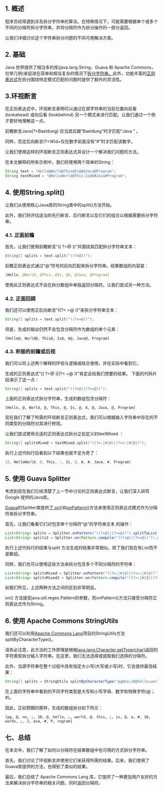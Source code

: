 ## 1. 概述

程序员经常遇到涉及拆分字符串的算法。在特殊情况下，可能需要根据单个或多个不同的分隔符拆分字符串，并将分隔符作为拆分操作的一部分返回。

让我们详细讨论这个字符串拆分问题的不同可用解决方案。

## 2. 基础

Java 世界提供了相当多的库(java.lang.String、Guava 和 Apache Commons，仅举几例)来促进在简单和相当复杂的情况下[拆分字符串。](https://www.baeldung.com/java-split-string)此外，功能丰富的[正则表达式](https://www.baeldung.com/regular-expressions-java)在拆分围绕特定模式匹配的问题时提供了额外的灵活性。

## 3.环视断言

在正则表达式中，环视断言表明可以通过在源字符串的当前位置向前看 (lookahead) 或向后看 (lookbehind) 另一个模式来进行匹配。让我们通过一个例子更好地理解这一点。

前瞻断言Java(?=Baeldung) 仅当其后跟“Baeldung”时才匹配“Java ” 。

同样，否定后向断言(?<!#)d+仅在数字前面没有“#”时才匹配该数字。

让我们使用这样的环视断言正则表达式并设计一个解决我们问题的方法。

在本文解释的所有示例中，我们将使用两个简单的String：

```java
String text = "Hello@World@This@Is@A@Java@Program";
String textMixed = "@HelloWorld@This:Is@A#Java#Program";
```

## 4. 使用String.split()

让我们从使用核心Java库的String类中的split()方法开始。

此外，我们将评估适当的先行断言、后行断言以及它们的组合以根据需要拆分字符串。

### 4.1. 正面前瞻

首先，让我们使用前瞻断言“(( ?=@ ))”并围绕其匹配拆分字符串文本：

```java
String[] splits = text.split("((?=@))");
```

前瞻正则表达式通过“@”符号的前向匹配来拆分字符串。结果数组的内容是：

```java
[Hello, @World, @This, @Is, @A, @Java, @Program]
```

使用此正则表达式不会在拆分数组中单独返回分隔符。让我们尝试另一种方法。

### 4.2. 正面回顾

我们还可以使用正后向断言“((?< =@ ))”来拆分字符串文本：

```java
String[] splits = text.split("((?<=@))");
```

但是，生成的输出仍然不会包含分隔符作为数组的单个元素：

```plaintext
[Hello@, World@, This@, Is@, A@, Java@, Program]
```

### 4.3. 积极的前瞻或后视

我们可以将上述两个解释的环视与逻辑或结合使用，并在实际中看到它。

生成的正则表达式“(( ?=@ )|(?< =@ ))”肯定会给我们想要的结果。 下面的代码片段演示了这一点：

```java
String[] splits = text.split("((?=@)|(?<=@))");
```

上面的正则表达式拆分字符串，生成的数组包含分隔符：

```plaintext
[Hello, @, World, @, This, @, Is, @, A, @, Java, @, Program]
```

现在我们了解了所需的环视断言正则表达式，我们可以根据输入字符串中存在的不同类型的分隔符对其进行修改。

让我们尝试使用合适的正则表达式拆分之前定义的textMixed ：

```java
String[] splitsMixed = textMixed.split("((?=:|#|@)|(?<=:|#|@))");
```

执行上述代码行后看到以下结果也就不足为奇了：

```java
[@, HelloWorld, @, This, :, Is, @, A, #, Java, #, Program]
```

## 5. 使用 Guava Splitter

考虑到现在我们已经清楚了上一节中讨论的正则表达式断言，让我们深入研究 Google 提供的Java库。

[Guava](https://www.baeldung.com/guava-guide)的Splitter类提供[了 on()](https://guava.dev/releases/23.0/api/docs/com/google/common/base/Splitter.html#on-java.util.regex.Pattern-)和[onPattern()](https://guava.dev/releases/23.0/api/docs/com/google/common/base/Splitter.html#onPattern-java.lang.String-)方法来使用正则表达式模式作为分隔符来拆分字符串。

首先，让我们看看它们对包含单个分隔符“@”的字符串文本 的操作：

```java
List<String> splits = Splitter.onPattern("((?=@)|(?<=@))").splitToList(text);
List<String> splits2 = Splitter.on(Pattern.compile("((?=@)|(?<=@))")).splitToList(text);
```

执行上述代码行的结果与split 方法生成的结果非常相似，除了我们现在有List而不是数组。

同样，我们也可以使用这些方法来拆分包含多个不同分隔符的字符串：

```java
List<String> splitsMixed = Splitter.onPattern("((?=:|#|@)|(?<=:|#|@))").splitToList(textMixed);
List<String> splitsMixed2 = Splitter.on(Pattern.compile("((?=:|#|@)|(?<=:|#|@))")).splitToList(textMixed);
```

如我们所见，上述两种方法之间的区别非常明显。

on() 方法接受java.util.regex.Pattern的参数，而onPattern()方法只接受分隔符正则表达式作为String。

## 6. 使用 Apache Commons StringUtils

我们还可以利用[Apache Commons Lang](https://www.baeldung.com/java-commons-lang-3)项目的StringUtils方法splitByCharacterType()。

请务必注意，此方法的工作原理是根据[java.lang.Character.getType(char)](https://docs.oracle.com/en/java/javase/11/docs/api/java.base/java/lang/Character.html#getType(char))返回的字符类型拆分输入字符串。在这里，我们无法选择或提取我们选择的分隔符。

此外，当源字符串在整个过程中具有恒定大小写(大写或小写)时，它会提供最佳结果：

```java
String[] splits = StringUtils.splitByCharacterType("pg@no;10@hello;world@this;is@a#10words;Java#Program");
```

在上面的字符串中看到的不同字符类型是大写和小写字母、数字和特殊字符(@；#)。

因此，正如预期的那样，生成的数组拆分如下所示：

```plaintext
[pg, @, no, ;, 10, @, hello, ;, world, @, this, ;, is, @, a, #, 10, words, ;, J, ava, #, P, rogram]
```

## 七、总结

在本文中，我们了解了如何以分隔符在结果数组中也可用的方式拆分字符串。

首先，我们讨论了环视断言并使用它们来获得所需的结果。后来，我们使用了Guava库提供的方法，也得到了类似的结果。

最后，我们总结了 Apache Commons Lang 库，它提供了一种更加用户友好的方法来解决拆分字符串的相关问题，同时返回分隔符。